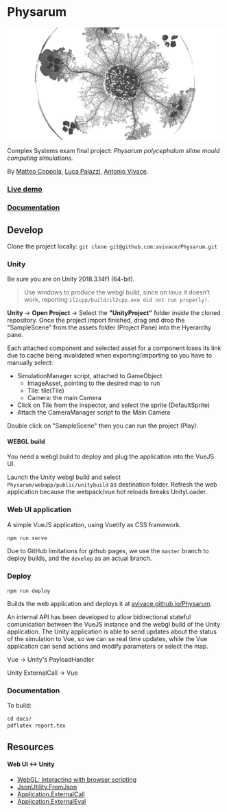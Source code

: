 # Physarum

<img src="docs/Physarum_CNRS_2880x1500_BN.jpg"/>

Complex Systems exam final project: *Physarum polycephalum slime mould computing simulations.*

By [Matteo Coppola](https://github.com/matteocoppola), [Luca Palazzi](https://github.com/lucapalazzi), [Antonio Vivace](https://github.com/avivace).

### [Live demo](https://avivace.github.io/Physarum)

### [Documentation](docs/report.pdf)



## Develop

Clone the project locally: `git clone git@github.com:avivace/Physarum.git`

### Unity

Be sure you are on Unity 2018.3.14f1 (64-bit).

> Use windows to produce the webgl build, since on linux it doesn't work, reporting `il2cpp/build/il2cpp.exe did not run properly!`.

**Unity** -> **Open Project** -> Select the **"UnityProject"** folder inside the cloned repository. Once the project import finished, drag and drop the "SampleScene" from the assets folder (Project Pane) into the Hyerarchy pane.

Each attached component and selected asset for a component loses its link due to cache being invalidated when exporting/importing so you have to manually select:

- SimulationManager script, attached to GameObject
    + ImageAsset, pointing to the desired map to run
    + Tile: tile(Tile)
    + Camera: the main Camera
- Click on Tile from the inspector, and select the sprite (DefaultSprite)
- Attach the CameraManager script to the Main Camera

Double click on "SampleScene" then you can run the project (Play).

#### WEBGL build

You need a webgl build to deploy and plug the application into the VueJS UI.

Launch the Unity webgl build and select `Physarum/webapp/public/unitybuild` as destination folder. Refresh the web application because the webpack/vue hot reloads breaks UnityLoader.

### Web UI application

A simple VueJS application, using Vuetify as CSS framework. 

```
npm run serve
```

Due to GitHub limitations for github pages, we use the `master` branch to deploy builds, and the `develop` as an actual branch.

### Deploy

```
npm run deploy
```

Builds the web application and deploys it at [avivace.github.io/Physarum](https://avivace.github.io/Physarum).

An internal API has been developed to allow bidirectional stateful comunication between the VueJS instance and the webgl build of the Unity application. The Unity application is able to send updates about the status of the simulation to Vue, so we can se real time updates, while the Vue application can send actions and modify parameters or select the map.

Vue -> Unity's PayloadHandler

Unity ExternalCall -> Vue

### Documentation

To build:
```
cd docs/
pdflatex report.tex
```

## Resources

#### Web UI <-> Unity

- [WebGL: Interacting with browser scripting](https://docs.unity3d.com/2018.4/Documentation/Manual/webgl-interactingwithbrowserscripting.html)
- [JsonUtility.FromJson](https://docs.unity3d.com/ScriptReference/JsonUtility.FromJson.html)
- [Application.ExternalCall](https://docs.unity3d.com/540/Documentation/ScriptReference/Application.ExternalCall.html)
- [Application.ExternalEval](https://docs.unity3d.com/540/Documentation/ScriptReference/Application.ExternalEval.html)
